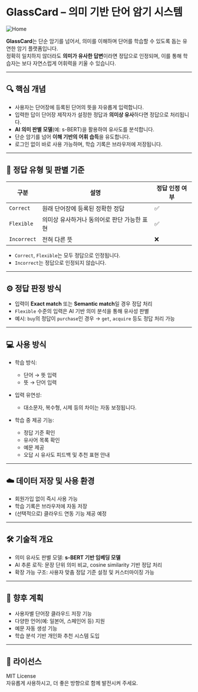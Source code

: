 # GlassCard – 의미 기반 단어 암기 시스템
![Home](https://github.com/user-attachments/assets/b1ad74c9-ef4f-4c6d-8ef6-ffee6c2cfb36)

**GlassCard**는 단순 암기를 넘어서, 의미를 이해하며 단어를 학습할 수 있도록 돕는 유연한 암기 플랫폼입니다.  
정확히 일치하지 않더라도 **의미가 유사한 답변**이라면 정답으로 인정되며, 이를 통해 학습자는 보다 자연스럽게 어휘력을 키울 수 있습니다.

---

## 🔍 핵심 개념
 
- 사용자는 단어장에 등록된 단어의 뜻을 자유롭게 입력합니다.
- 입력한 답이 단어장 제작자가 설정한 정답과 **의미상 유사**하다면 정답으로 처리됩니다.
- **AI 의미 판별 모델**(예: s-BERT)을 활용하여 유사도를 분석합니다.
- 단순 암기를 넘어 **이해 기반의 어휘 습득**을 유도합니다.
- 로그인 없이 바로 사용 가능하며, 학습 기록은 브라우저에 저장됩니다.

---

## 🧩 정답 유형 및 판별 기준

| 구분       | 설명                                      | 정답 인정 여부 |
|------------|-------------------------------------------|----------------|
| `Correct`  | 원래 단어장에 등록된 정확한 정답          | ✅              |
| `Flexible` | 의미상 유사하거나 동의어로 판단 가능한 표현 | ✅              |
| `Incorrect`| 전혀 다른 뜻                              | ❌              |

- `Correct`, `Flexible`는 모두 정답으로 인정됩니다.
- `Incorrect`는 정답으로 인정되지 않습니다.

---

## ⚙️ 정답 판정 방식

- 입력이 **Exact match** 또는 **Semantic match**일 경우 정답 처리
- `Flexible` 수준의 입력은 AI 기반 의미 분석을 통해 유사성 판별
- 예시: `buy`의 정답이 `purchase`인 경우 → `get`, `acquire` 등도 정답 처리 가능

---

## 💻 사용 방식

- 학습 방식:  
  - 단어 → 뜻 입력  
  - 뜻 → 단어 입력  

- 입력 유연성:  
  - 대소문자, 복수형, 시제 등의 차이는 자동 보정됩니다.

- 학습 중 제공 기능:  
  - 정답 기준 확인  
  - 유사어 목록 확인  
  - 예문 제공  
  - 오답 시 유사도 피드백 및 추천 표현 안내

---

## ☁️ 데이터 저장 및 사용 환경

- 회원가입 없이 즉시 사용 가능
- 학습 기록은 브라우저에 자동 저장
- (선택적으로) 클라우드 연동 기능 제공 예정

---

## 🛠 기술적 개요

- 의미 유사도 판별 모델: **s-BERT 기반 임베딩 모델**
- AI 추론 로직: 문장 단위 의미 비교, cosine similarity 기반 정답 처리
- 확장 가능 구조: 사용자 맞춤 정답 기준 설정 및 커스터마이징 가능

---

## 📌 향후 계획

- 사용자별 단어장 클라우드 저장 기능
- 다양한 언어(예: 일본어, 스페인어 등) 지원
- 예문 자동 생성 기능
- 학습 분석 기반 개인화 추천 시스템 도입

---

## 📝 라이선스

MIT License  
자유롭게 사용하시고, 더 좋은 방향으로 함께 발전시켜 주세요.

